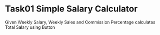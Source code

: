 # Task01  Simple Salary Calculator 
Given Weekly Salary, Weekly Sales and Commission Percentage calculates Total Salary using Button
